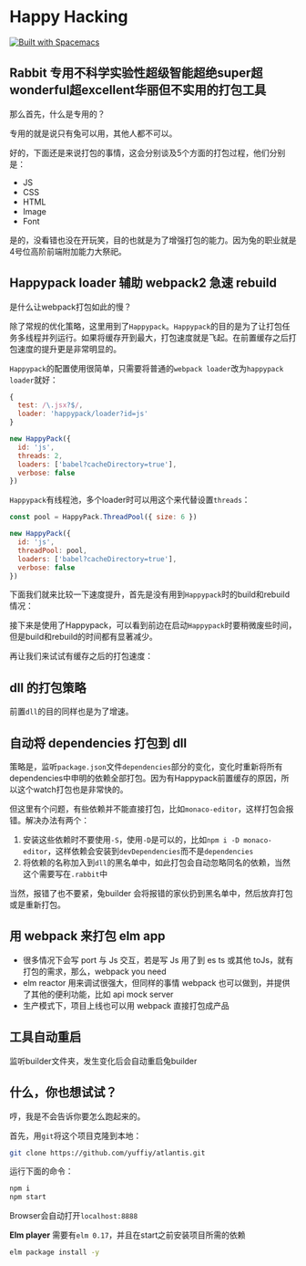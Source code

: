 # Happy Hacking

[![Built with Spacemacs](https://cdn.rawgit.com/syl20bnr/spacemacs/442d025779da2f62fc86c2082703697714db6514/assets/spacemacs-badge.svg)](http://github.com/syl20bnr/spacemacs)

## Rabbit 专用不科学实验性超级智能超绝super超wonderful超excellent华丽但不实用的打包工具

那么首先，什么是专用的？

专用的就是说只有兔可以用，其他人都不可以。

好的，下面还是来说打包的事情，这会分别谈及5个方面的打包过程，他们分别是：

- JS
- CSS
- HTML
- Image
- Font

是的，没看错也没在开玩笑，目的也就是为了增强打包的能力。因为兔的职业就是4号位高阶前端附加能力大祭祀。

## Happypack loader 辅助 webpack2 急速 rebuild

是什么让webpack打包如此的慢？

除了常规的优化策略，这里用到了`Happypack`。`Happypack`的目的是为了让打包任务多线程并列运行。如果将缓存开到最大，打包速度就是飞起。在前置缓存之后打包速度的提升更是非常明显的。

`Happypack`的配置使用很简单，只需要将普通的`webpack loader`改为`happypack loader`就好：

```js
{
  test: /\.jsx?$/,
  loader: 'happypack/loader?id=js'
}

new HappyPack({
  id: 'js',
  threads: 2,
  loaders: ['babel?cacheDirectory=true'],
  verbose: false
})
```

`Happypack`有线程池，多个loader时可以用这个来代替设置`threads`：

```js
const pool = HappyPack.ThreadPool({ size: 6 })

new HappyPack({
  id: 'js',
  threadPool: pool,
  loaders: ['babel?cacheDirectory=true'],
  verbose: false
})
```

下面我们就来比较一下速度提升，首先是没有用到`Happypack`时的build和rebuild情况：

接下来是使用了Happypack，可以看到前边在启动`Happypack`时要稍微废些时间，但是build和rebuild的时间都有显著减少。

再让我们来试试有缓存之后的打包速度：



## dll 的打包策略

前置`dll`的目的同样也是为了增速。

## 自动将 dependencies 打包到 dll

策略是，监听`package.json`文件`dependencies`部分的变化，变化时重新将所有dependencies中申明的依赖全部打包。因为有Happypack前置缓存的原因，所以这个watch打包也是非常快的。

但这里有个问题，有些依赖并不能直接打包，比如`monaco-editor`，这样打包会报错。解决办法有两个：

1. 安装这些依赖时不要使用`-S`，使用`-D`是可以的，比如`npm i -D monaco-editor`，这样依赖会安装到`devDependencies`而不是`dependencies`
2. 将依赖的名称加入到`dll`的黑名单中，如此打包会自动忽略同名的依赖，当然这个需要写在`.rabbit`中

当然，报错了也不要紧，兔builder 会将报错的家伙扔到黑名单中，然后放弃打包或是重新打包。

## 用 webpack 来打包 elm app

* 很多情况下会写 port 与 Js 交互，若是写 Js 用了到 es ts 或其他 toJs，就有打包的需求，那么，webpack you need
* elm reactor 用来调试很强大，但同样的事情 webpack 也可以做到，并提供了其他的便利功能，比如 api mock server
* 生产模式下，项目上线也可以用 webpack 直接打包成产品

## 工具自动重启

监听builder文件夹，发生变化后会自动重启兔builder


## 什么，你也想试试？

哼，我是不会告诉你要怎么跑起来的。

首先，用`git`将这个项目克隆到本地：

```sh
git clone https://github.com/yuffiy/atlantis.git
```

运行下面的命令：

```sh
npm i
npm start
```

Browser会自动打开`localhost:8888`

**Elm player** 需要有`elm 0.17`，并且在start之前安装项目所需的依赖

```sh
elm package install -y
```
